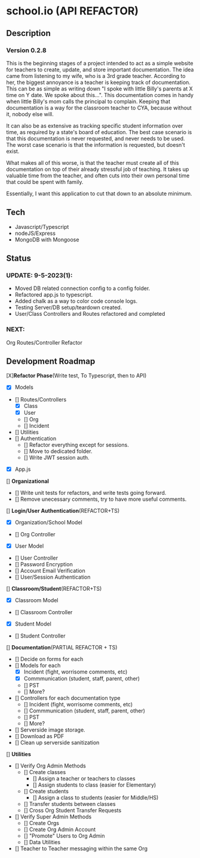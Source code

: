 # school.io (API REFACTOR)

## Description
### Version 0.2.8
This is the beginning stages of a project intended to act as a simple website for teachers to create, update, and store important documentation.
The idea came from listening to my wife, who is a 3rd grade teacher.  According to her, the biggest annoyance is a teacher is keeping track of
documentation.  This can be as simple as writing down "I spoke with little Billy's parents at X time on Y date.  We spoke about this...".  This
documentation comes in handy when little Billy's mom calls the principal to complain.  Keeping that documentation is a way for the classroom teacher
to CYA, because without it, nobody else will.

It can also be as extensive as tracking specific student information over time, as required by a state's board of education.  The best case scenario
is that this documentation is never requested, and never needs to be used.  The worst case scenario is that the information is requested, but doesn't exist.

What makes all of this worse, is that the teacher must create all of this documentation on top of their already stressful job of teaching.
It takes up valuable time from the teacher, and often cuts into their own personal time that could be spent with family.

Essentially, I want this application to cut that down to an absolute minimum.

## Tech
- Javascript/Typescript
- nodeJS/Express
- MongoDB with Mongoose


## Status

### **UPDATE: 9-5-2023(1):**
- Moved DB related connection config to a config folder.
- Refactored app.js to typescript.
- Added chalk as a way to color code console logs.
- Testing Server/DB setup/teardown created.
- User/Class Controllers and Routes refactored and completed

### **NEXT:**
Org Routes/Controller Refactor

## Development Roadmap

[X]**Refactor Phase**(Write test, To Typescript, then to API)
- [X] Models
- [] Routes/Controllers
    - [X] Class
    - [X] User
    - [] Org
    - [] Incident
- [] Utilities
- [] Authentication
    - [] Refactor everything except for sessions.
    - [] Move to dedicated folder.
    - [] Write JWT session auth.
- [X] App.js


[] **Organizational**
- [] Write unit tests for refactors, and write tests going forward.
- [] Remove unecessary comments, try to have more useful comments.

[] **Login/User Authentication**(REFACTOR+TS)
- [X] Organization/School Model
- [] Org Controller
- [X] User Model
- [] User Controller
- [] Password Encryption
- [] Account Email Verification
- [] User/Session Authentication

[] **Classroom/Student**(REFACTOR+TS)
- [X] Classroom Model
- [] Classroom Controller
- [X] Student Model
- [] Student Controller

[] **Documentation**(PARTIAL REFACTOR + TS)
- [] Decide on forms for each
- [] Models for each
    - [X] Incident (fight, worrisome comments, etc)
    - [X] Commmunication (student, staff, parent, other)
    - [] PST
    - [] More?
- [] Controllers for each documentation type
    - [] Incident (fight, worrisome comments, etc)
    - [] Commmunication (student, staff, parent, other)
    - [] PST
    - [] More?
- [] Serverside image storage.
- [] Download as PDF
- [] Clean up serverside sanitization

[] **Utilities**
- [] Verify Org Admin Methods
    - [] Create classes
        - [] Assign a teacher or teachers to classes
        - [] Assign students to class (easier for Elementary)
    - [] Create students
        - [] Assign a class to students (easier for Middle/HS)
    - [] Transfer students between classes
    - [] Cross Org Student Transfer Requests
- [] Verify Super Admin Methods
    - [] Create Orgs
    - [] Create Org Admin Account
    - [] "Promote" Users to Org Admin
    - [] Data Utilities
- [] Teacher to Teacher messaging within the same Org
